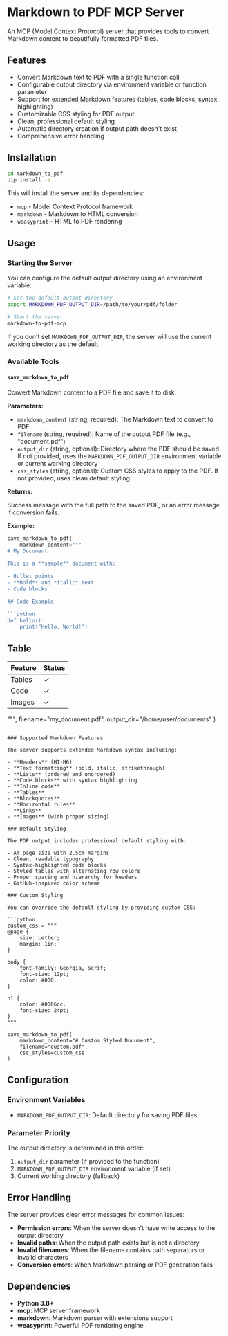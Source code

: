 # Markdown to PDF MCP Server

An MCP (Model Context Protocol) server that provides tools to convert Markdown content to beautifully formatted PDF files.

## Features

- Convert Markdown text to PDF with a single function call
- Configurable output directory via environment variable or function parameter
- Support for extended Markdown features (tables, code blocks, syntax highlighting)
- Customizable CSS styling for PDF output
- Clean, professional default styling
- Automatic directory creation if output path doesn't exist
- Comprehensive error handling

## Installation

```bash
cd markdown_to_pdf
pip install -e .
```

This will install the server and its dependencies:
- `mcp` - Model Context Protocol framework
- `markdown` - Markdown to HTML conversion
- `weasyprint` - HTML to PDF rendering

## Usage

### Starting the Server

You can configure the default output directory using an environment variable:

```bash
# Set the default output directory
export MARKDOWN_PDF_OUTPUT_DIR=/path/to/your/pdf/folder

# Start the server
markdown-to-pdf-mcp
```

If you don't set `MARKDOWN_PDF_OUTPUT_DIR`, the server will use the current working directory as the default.

### Available Tools

#### `save_markdown_to_pdf`

Convert Markdown content to a PDF file and save it to disk.

**Parameters:**

- `markdown_content` (string, required): The Markdown text to convert to PDF
- `filename` (string, required): Name of the output PDF file (e.g., "document.pdf")
- `output_dir` (string, optional): Directory where the PDF should be saved. If not provided, uses the `MARKDOWN_PDF_OUTPUT_DIR` environment variable or current working directory
- `css_styles` (string, optional): Custom CSS styles to apply to the PDF. If not provided, uses clean default styling

**Returns:**

Success message with the full path to the saved PDF, or an error message if conversion fails.

**Example:**

```python
save_markdown_to_pdf(
    markdown_content="""
# My Document

This is a **sample** document with:

- Bullet points
- **Bold** and *italic* text
- Code blocks

## Code Example

```python
def hello():
    print("Hello, World!")
```

## Table

| Feature | Status |
|---------|--------|
| Tables  | ✓      |
| Code    | ✓      |
| Images  | ✓      |
""",
    filename="my_document.pdf",
    output_dir="/home/user/documents"
)
```

### Supported Markdown Features

The server supports extended Markdown syntax including:

- **Headers** (H1-H6)
- **Text formatting** (bold, italic, strikethrough)
- **Lists** (ordered and unordered)
- **Code blocks** with syntax highlighting
- **Inline code**
- **Tables**
- **Blockquotes**
- **Horizontal rules**
- **Links**
- **Images** (with proper sizing)

### Default Styling

The PDF output includes professional default styling with:

- A4 page size with 2.5cm margins
- Clean, readable typography
- Syntax-highlighted code blocks
- Styled tables with alternating row colors
- Proper spacing and hierarchy for headers
- GitHub-inspired color scheme

### Custom Styling

You can override the default styling by providing custom CSS:

```python
custom_css = """
@page {
    size: Letter;
    margin: 1in;
}

body {
    font-family: Georgia, serif;
    font-size: 12pt;
    color: #000;
}

h1 {
    color: #0066cc;
    font-size: 24pt;
}
"""

save_markdown_to_pdf(
    markdown_content="# Custom Styled Document",
    filename="custom.pdf",
    css_styles=custom_css
)
```

## Configuration

### Environment Variables

- `MARKDOWN_PDF_OUTPUT_DIR`: Default directory for saving PDF files

### Parameter Priority

The output directory is determined in this order:

1. `output_dir` parameter (if provided to the function)
2. `MARKDOWN_PDF_OUTPUT_DIR` environment variable (if set)
3. Current working directory (fallback)

## Error Handling

The server provides clear error messages for common issues:

- **Permission errors**: When the server doesn't have write access to the output directory
- **Invalid paths**: When the output path exists but is not a directory
- **Invalid filenames**: When the filename contains path separators or invalid characters
- **Conversion errors**: When Markdown parsing or PDF generation fails

## Dependencies

- **Python 3.8+**
- **mcp**: MCP server framework
- **markdown**: Markdown parser with extensions support
- **weasyprint**: Powerful PDF rendering engine
